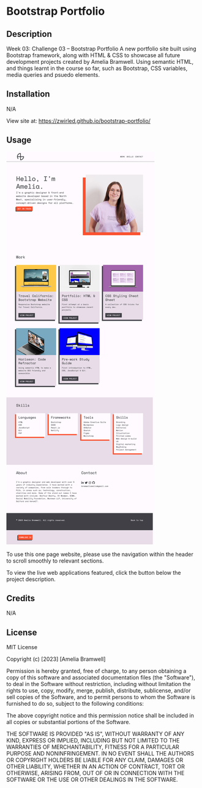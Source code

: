 # Bootstrap Portfolio

## Description

Week 03: Challenge 03 – Bootstrap Portfolio
A new portfolio site built using Bootstrap framework, along with HTML & CSS to showcase all future development projects created by Amelia Bramwell. Using semantic HTML, and things learnt in the course so far, such as Bootstrap, CSS variables, media queries and psuedo elements.

## Installation

N/A

View site at: https://zwirled.github.io/bootstrap-portfolio/

## Usage

![screenshot of Amelia Bramwell's Bootstrap portfolio site](assets/images/screenshot.png)

To use this one page website, please use the navigation within the header to scroll smoothly to relevant sections.

To view the live web applications featured, click the button below the project description.

## Credits

N/A

## License

MIT License

Copyright (c) [2023] [Amelia Bramwell]

Permission is hereby granted, free of charge, to any person obtaining a copy of this software and associated documentation files (the "Software"), to deal in the Software without restriction, including without limitation the rights to use, copy, modify, merge, publish, distribute, sublicense, and/or sell copies of the Software, and to permit persons to whom the Software is furnished to do so, subject to the following conditions:

The above copyright notice and this permission notice shall be included in all copies or substantial portions of the Software.

THE SOFTWARE IS PROVIDED "AS IS", WITHOUT WARRANTY OF ANY KIND, EXPRESS OR IMPLIED, INCLUDING BUT NOT LIMITED TO THE WARRANTIES OF MERCHANTABILITY, FITNESS FOR A PARTICULAR PURPOSE AND NONINFRINGEMENT. IN NO EVENT SHALL THE
AUTHORS OR COPYRIGHT HOLDERS BE LIABLE FOR ANY CLAIM, DAMAGES OR OTHER LIABILITY, WHETHER IN AN ACTION OF CONTRACT, TORT OR OTHERWISE, ARISING FROM, OUT OF OR IN CONNECTION WITH THE SOFTWARE OR THE USE OR OTHER DEALINGS IN THE SOFTWARE.
